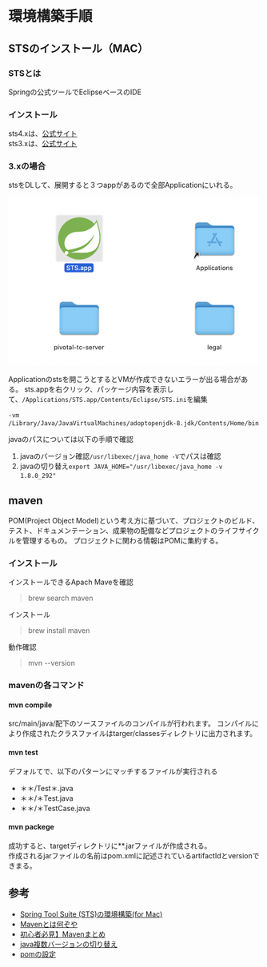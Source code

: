 # 環境構築手順
## STSのインストール（MAC）
### STSとは
Springの公式ツールでEclipseベースのIDE

### インストール
sts4.xは、[公式サイト](https://spring.io/tools)    
sts3.xは、[公式サイト](https://dist.springsource.com/release/STS/index.html)

### 3.xの場合
stsをDLして、展開すると３つappがあるので全部Applicationにいれる。

![](img/sts3_dl.png)

Applicationのstsを開こうとするとVMが作成できないエラーが出る場合がある。
sts.appを右クリック、パッケージ内容を表示して、` /Applications/STS.app/Contents/Eclipse/STS.ini `を編集

```
-vm
/Library/Java/JavaVirtualMachines/adoptopenjdk-8.jdk/Contents/Home/bin
```
javaのパスについては以下の手順で確認
1. javaのバージョン確認`/usr/libexec/java_home -V`でパスは確認
2. javaの切り替え`export JAVA_HOME="/usr/libexec/java_home -v 1.8.0_292"`



## maven
POM(Project Object Model)という考え方に基づいて、プロジェクトのビルド、テスト、ドキュメンテーション、成果物の配備などプロジェクトのライフサイクルを管理するもの。
プロジェクトに関わる情報はPOMに集約する。
### インストール
インストールできるApach Maveを確認
> brew search maven

インストール

> brew install maven

動作確認
> mvn --version

### mavenの各コマンド
#### mvn compile
src/main/java/配下のソースファイルのコンパイルが行われます。
コンパイルにより作成されたクラスファイルはtarger/classesディレクトリに出力されます。

#### mvn test
デフォルてで、以下のパターンにマッチするファイルが実行される
- ＊＊/Test＊.java
- ＊＊/＊Test.java
- ＊＊/＊TestCase.java

#### mvn packege
成功すると、targetディレクトリに**.jarファイルが作成される。  
作成されるjarファイルの名前はpom.xmlに記述されているartifactIdとversionできまる。



## 参考
- [Spring Tool Suite (STS)の環境構築(for Mac)](https://zenn.dev/nakohama/articles/7ed3953bae7f33)
- [Mavenとは何ぞや](https://qiita.com/ASHITSUBO/items/6c2aa8dd55043781c6b4)
- [初心者必見】Mavenまとめ](https://qiita.com/enzen/items/8546357f4e67357fe730)
- [java複数バージョンの切り替え](https://style.potepan.com/articles/16344.html)
- [pomの設定](http://www.code-magagine.com/?p=2346)